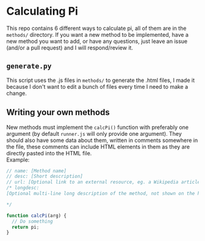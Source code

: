 # Calculating Pi
This repo contains 6 different ways to calculate pi, all of them are in the `methods/` directory. If you want a new method to be implemented, have a new method you want to add, or have any questions, just leave an issue (and/or a pull request) and I will respond/review it.

## `generate.py`
This script uses the .js files in `methods/` to generate the .html files, I made it because I don't want to edit a bunch of files every time I need to make a change.

## Writing your own methods
New methods must implement the `calcPi()` function with preferably one argument (by default `runner.js` will only provide one argument). They should also have some data about them, written in comments somewhere in the file, these comments can include HTML elements in them as they are directly pasted into the HTML file.  
Example:
```js
// name: [Method name]
// desc: [Short description]
// url: [Optional link to an external resource, eg. a Wikipedia article
/* longdesc:
[Optional multi-line long description of the method, not shown on the home page]

*/

function calcPi(arg) {
  // Do something
  return pi;
}
```
